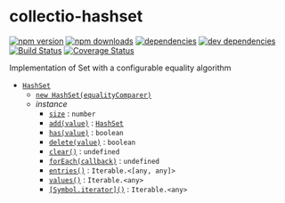 # collectio-hashset

[![npm version](https://badge.fury.io/js/collectio-hashset.svg)](https://www.npmjs.com/package/collectio-hashset)
[![npm downloads](https://img.shields.io/npm/dt/collectio-hashset.svg)](https://www.npmjs.com/package/collectio-hashset)
[![dependencies](https://img.shields.io/david/litichevskiydv/collectio-hashset.svg)](https://www.npmjs.com/package/collectio-hashset)
[![dev dependencies](https://img.shields.io/david/dev/litichevskiydv/collectio-hashset.svg)](https://www.npmjs.com/package/collectio-hashset)
[![Build Status](https://travis-ci.org/litichevskiydv/collectio-hashset.svg?branch=master)](https://travis-ci.org/litichevskiydv/collectio-hashset)
[![Coverage Status](https://coveralls.io/repos/github/litichevskiydv/collectio-hashset/badge.svg?branch=master)](https://coveralls.io/github/litichevskiydv/collectio-hashset?branch=master)

Implementation of Set with a configurable equality algorithm

- [`HashSet`](https://github.com/litichevskiydv/collectio-hashset/wiki/HashSet)
  - [`new HashSet(equalityComparer)`](https://github.com/litichevskiydv/collectio-hashset/wiki/constructor)
  - _instance_
    - [`size`](https://github.com/litichevskiydv/collectio-hashset/wiki/size) : <code>number</code>
    - [`add(value)`](https://github.com/litichevskiydv/collectio-hashset/wiki/add) : [<code>HashSet</code>](https://github.com/litichevskiydv/collectio-hashset/wiki/HashSet)
    - [`has(value)`](https://github.com/litichevskiydv/collectio-hashset/wiki/has) : <code>boolean</code>
    - [`delete(value)`](https://github.com/litichevskiydv/collectio-hashset/wiki/delete) : <code>boolean</code>
    - [`clear()`](https://github.com/litichevskiydv/collectio-hashset/wiki/clear) : <code>undefined</code>
    - [`forEach(callback)`](https://github.com/litichevskiydv/collectio-hashset/wiki/forEach) : <code>undefined</code>
    - [`entries()`](https://github.com/litichevskiydv/collectio-hashset/wiki/entries) : <code>Iterable.&lt;[any, any]&gt;</code>
    - [`values()`](https://github.com/litichevskiydv/collectio-hashset/wiki/values) : <code>Iterable.&lt;any&gt;</code>
    - [`[Symbol.iterator]()`](https://github.com/litichevskiydv/collectio-hashset/wiki/Symbol.iterator) : <code>Iterable.&lt;any&gt;</code>
